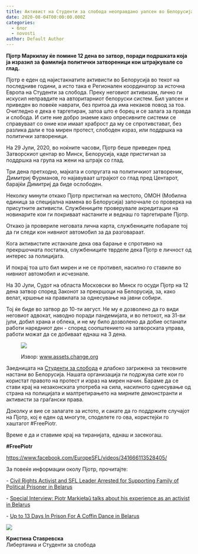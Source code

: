 ```yaml
---
title: Активист на Студенти за слобода неоправдано уапсен во Белорусија
date: 2020-08-04T00:00:00.000Z
categories:
  - блог
  - novosti
author: Default Author
---
```


**Пјотр Маркилау ќе помине 12 дена во затвор, поради подршката која ја изразил за фамилија политички затвореници кои штрајкувале со глад.**  

Пјотр е еден од најистакнатите активисти во Белорусија во текот на последниве години, а исто така е Регионален координатор за источна Европа на Студенти за слобода. Преку неговиот активизам, лично ги искусил неправдите на авторитарниот белоруски систем. Бил уапсен и приведен во повеќе наврати, без притоа да има некаков повод за тоа. Oчигледно е дека е таргетиран, затоа што е борец и се залага за правда и слобода. И сите ние добро знаеме како опресивните системи се справуваат со оние кои имаат храброст да му се спротивстават, без разлика дали е тоа мирен протест, слободен израз, или поддршка на политички затвореници. 

На 29 Јули, 2020, во ноќните часови, Пјотр беше приведен пред Затворскиот центар во Минск, Белорусија, каде пристигнал за поддршка на група на жени на штрајк со глад.

Три дена претходно, мајката и сопругата на политичкиот затвореник, Димитриј Фурманов, го најавуваат штрајкот со глад пред Центарот, барајќи Димитриј да биде ослободен.

Неколку минути откако Пјотр пристигнал на местото, ОМОН (Мобилна единица за специјална намена во Белорусија) започнале со проверка на присутните активисти. Службениците проверувале акредитации на новинарите кои ги покриваат настаните и веднаш го таргетирале Пјотр. 

Откако ја провериле неговата лична карта, службениците побарале тој да ги следи кон нивниот автомобил за да разговараат.

Кога активистите истакнале дека ова барање е спротивно на прекршочната постапка, службениците тврделе дека Пјотр е личност од интерес за полицијата.

И покрај тоа што бил мирен и не се противел, насилно го ставиле во нивниот автомобил и исчезнале.

На 30 Јули, Судот на областа Московски во Минск го осуди Пјотр на 12 дена затвор според Законот за прекршоци на Белорусија, за, како велат, кршење на правилата за однесување на јавни собири.

Тој ќе биде во затвор до 10-ти август. Не му е дозволено да го види неговиот адвокат, наводно поради пандемијата, и во петокот, на 31-ви јули, добил храна и облека, и не му било дозволено да добие останати работи наредниот ден - според соопштението на затворската управа, работи можат да се добиваат еднаш на 3 дена.   

<figure>

![](https://assets.change.org/photos/3/yg/ot/pQYgOtPRFjEtMXX-1600x900-noPad.jpg?1509468184)

<figcaption>

Извор: www.assets.change.org

</figcaption>

</figure>

Заедницата на [Студенти за слобода](https://studentsforliberty.org/europe) е длабоко загрижена за тековните настани во Белорусија. Нашата организација ги подржува сите кои го користат правото на протест и израз на мирен начин. Бараме да се стави крај на незаконската употреба на сила, насилното однесување од страна на полицијата и малтретирањето на мирните демонстранти и активисти за граѓански права. 

Доколку и вие се залагате за истото, и сакате да го поддржите случајот на Пјотр, кој е еден од многуте, споделете го ова, користејќи го хаштагот #FreePiotr.

Време е да и ставиме крај на тиранијата, еднаш и засекогаш.

**#FreePiotr**  

https://www.facebook.com/EuropeSFL/videos/341666113528405/

За повеќе информации околу Пјотр, прочитајте:

\- [Civil Rights Activist and SFL Leader Arrested for Supporting Family of Political Prisoner in Belarus](https://studentsforliberty.org/north-america/blog/civil-rights-activist-arrested-for-supporting-family-of-political-prisoner/)

\- [Special Interview: Piotr Markiełaŭ talks about his experience as an activist in Belarus](https://studentsforliberty.org/north-america/blog/special-interview-piotr-markielau-activist-in-belarus/)

\- [Up to 13 Days In Prison For A Coffin Dance in Belarus](https://studentsforliberty.org/north-america/blog/up-to-13-days-in-prison-for-a-coffin-dance-in-belarus/)  

![](http://libertaniabackup.local/wp-content/uploads/2020/05/Screen-Shot-2020-05-21-at-6.10.02-PM-150x150.png)

**Кристина Ставревска**  
Либертаниа и Студенти за слобода
